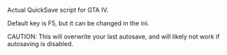Actual QuickSave script for GTA IV.

Default key is F5, but it can be changed in the ini.

CAUTION: This will overwrite your last autosave, and will likely not work if autosaving is disabled.
